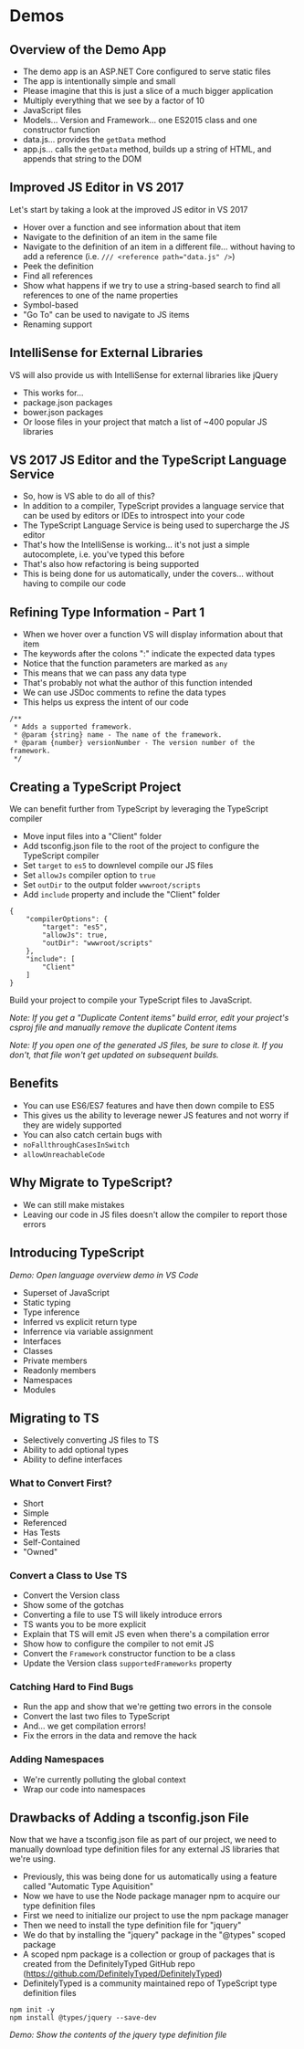 
# Demos

## Overview of the Demo App

* The demo app is an ASP.NET Core configured to serve static files
* The app is intentionally simple and small
* Please imagine that this is just a slice of a much bigger application
* Multiply everything that we see by a factor of 10
* JavaScript files
 * Models... Version and Framework... one ES2015 class and one constructor function
 * data.js... provides the `getData` method
 * app.js... calls the `getData` method, builds up a string of HTML, and appends that string to the DOM

## Improved JS Editor in VS 2017

Let's start by taking a look at the improved JS editor in VS 2017

* Hover over a function and see information about that item
* Navigate to the definition of an item in the same file
* Navigate to the definition of an item in a different file... without having to add a reference (i.e. `/// <reference path="data.js" />`)
* Peek the definition
* Find all references
 * Show what happens if we try to use a string-based search to find all references to one of the name properties
 * Symbol-based
* "Go To" can be used to navigate to JS items
* Renaming support

## IntelliSense for External Libraries

VS will also provide us with IntelliSense for external libraries like jQuery

* This works for...
 * package.json packages
 * bower.json packages
 * Or loose files in your project that match a list of ~400 popular JS libraries

## VS 2017 JS Editor and the TypeScript Language Service

* So, how is VS able to do all of this?
* In addition to a compiler, TypeScript provides a language service that can be used by editors or IDEs to introspect into your code
* The TypeScript Language Service is being used to supercharge the JS editor
 * That's how the IntelliSense is working... it's not just a simple autocomplete, i.e. you've typed this before
 * That's also how refactoring is being supported
* This is being done for us automatically, under the covers... without having to compile our code

## Refining Type Information - Part 1

* When we hover over a function VS will display information about that item
* The keywords after the colons ":" indicate the expected data types
* Notice that the function parameters are marked as `any`
 * This means that we can pass any data type
 * That's probably not what the author of this function intended
* We can use JSDoc comments to refine the data types
 * This helps us express the intent of our code

```
/**
 * Adds a supported framework.
 * @param {string} name - The name of the framework.
 * @param {number} versionNumber - The version number of the framework.
 */
```

## Creating a TypeScript Project

We can benefit further from TypeScript by leveraging the TypeScript compiler

* Move input files into a "Client" folder
* Add tsconfig.json file to the root of the project to configure the TypeScript compiler  
 * Set `target` to `es5` to downlevel compile our JS files
 * Set `allowJs` compiler option to `true`
 * Set `outDir` to the output folder `wwwroot/scripts`
 * Add `include` property and include the "Client" folder

```
{
	"compilerOptions": {
		"target": "es5",
		"allowJs": true,
		"outDir": "wwwroot/scripts"
	},
	"include": [
		"Client"
	]
}
```

Build your project to compile your TypeScript files to JavaScript.

_Note: If you get a "Duplicate Content items" build error, edit your project's csproj file and manually remove the duplicate Content items_

_Note: If you open one of the generated JS files, be sure to close it. If you don't, that file won't get updated on subsequent builds._

## Benefits

* You can use ES6/ES7 features and have then down compile to ES5
 * This gives us the ability to leverage newer JS features and not worry if they are widely supported
* You can also catch certain bugs with
 * `noFallthroughCasesInSwitch`
 * `allowUnreachableCode`

## Why Migrate to TypeScript?

* We can still make mistakes
* Leaving our code in JS files doesn't allow the compiler to report those errors

## Introducing TypeScript

_Demo: Open language overview demo in VS Code_

* Superset of JavaScript
* Static typing
* Type inference
 * Inferred vs explicit return type
 * Inferrence via variable assignment
* Interfaces
* Classes
 * Private members
 * Readonly members
* Namespaces
* Modules

## Migrating to TS

* Selectively converting JS files to TS
* Ability to add optional types
* Ability to define interfaces

### What to Convert First?

* Short
* Simple
* Referenced
* Has Tests
* Self-Contained
* "Owned"

### Convert a Class to Use TS

* Convert the Version class
* Show some of the gotchas
* Converting a file to use TS will likely introduce errors
* TS wants you to be more explicit
* Explain that TS will emit JS even when there's a compilation error
 * Show how to configure the compiler to not emit JS
* Convert the `Framework` constructor function to be a class
 * Update the Version class `supportedFrameworks` property

### Catching Hard to Find Bugs

* Run the app and show that we're getting two errors in the console
* Convert the last two files to TypeScript
* And... we get compilation errors!
* Fix the errors in the data and remove the hack

### Adding Namespaces

* We're currently polluting the global context
* Wrap our code into namespaces

## Drawbacks of Adding a tsconfig.json File

Now that we have a tsconfig.json file as part of our project, we need to manually download type definition files for any external JS libraries that we're using.

* Previously, this was being done for us automatically using a feature called "Automatic Type Aquisition"
* Now we have to use the Node package manager npm to acquire our type definition files
* First we need to initialize our project to use the npm package manager
* Then we need to install the type definition file for "jquery"
 * We do that by installing the "jquery" package in the "@types" scoped package
 * A scoped npm package is a collection or group of packages that is created from the DefinitelyTyped GitHub repo (https://github.com/DefinitelyTyped/DefinitelyTyped)
* DefinitelyTyped is a community maintained repo of TypeScript type definition files

```
npm init -y
npm install @types/jquery --save-dev
```

_Demo: Show the contents of the jquery type definition file_
